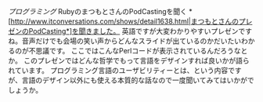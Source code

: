 *プログラミング* RubyのまつもとさんのPodCastingを聞く
*[http://www.itconversations.com/shows/detail1638.html|まつもとさんのプレゼンのPodCasting*]を聞きました。
英語ですが大変わかりやすいプレゼンですね。音声だけでも会場の笑い声からどんなスライドが出ているのかだいたいわかるのが不思議です。
ここではこんなPerlコードが表示されているんだろうなとか。
このプレゼンではどんな哲学でもって言語をデザインすれば良いかが語られています。
プログラミング言語のユーザビリティーとは、という内容ですが、言語のデザイン以外にも使える本質的な話なので一度聞いてみてはいかがでしょうか。
